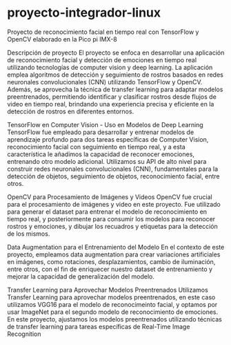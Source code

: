 # proyecto-integrador-linux
Proyecto de reconocimiento facial en tiempo real con TensorFlow y OpenCV elaborado en la Pico pi IMX-8

Descripción de proyecto
El proyecto se enfoca en desarrollar una aplicación de reconocimiento facial y detección de emociones en tiempo real utilizando tecnologías de computer vision y deep learning. La aplicación emplea algoritmos de detección y seguimiento de rostros basados en redes neuronales convolucionales (CNN) utilizando TensorFlow y OpenCV. Además, se aprovecha la técnica de transfer learning para adaptar modelos preentrenados, permitiendo identificar y clasificar rostros desde flujos de video en tiempo real, brindando una experiencia precisa y eficiente en la detección de rostros en diferentes entornos.

TensorFlow en Computer Vision - Uso en Modelos de Deep Learning
TensorFlow fue empleado para desarrollar y entrenar modelos de aprendizaje profundo para dos tareas específicas de Computer Vision, reconocimiento facial con seguimiento en tiempo real, y a esta característica le añadimos la capacidad de reconocer emociones, entrenando otro modelo adicional. Utilizamos su API de alto nivel para construir redes neuronales convolucionales (CNN), fundamentales para la detección de objetos, seguimiento de objetos, reconocimiento facial, entre otros.

OpenCV para Procesamiento de Imágenes y Videos
OpenCV fue crucial para el procesamiento de imágenes y video en este proyecto. Fue utilizado para generar el dataset para entrenar el modelo de reconocimiento en tiempo real, y posteriormente para consumir los modelos para reconocer rostros y emociones, y dibujar los recuadros y etiquetas para la detección de los mismos.

Data Augmentation para el Entrenamiento del Modelo
En el contexto de este proyecto, empleamos data augmentation para crear variaciones artificiales en imágenes, como rotaciones, desplazamientos, cambio de iluminación, entre otros, con el fin de enriquecer nuestro dataset de entrenamiento y mejorar la capacidad de generalización del modelo.

Transfer Learning para Aprovechar Modelos Preentrenados
Utilizamos Transfer Learning para aprovechar modelos preentrenados, en este caso utilizamos VGG16 para el modelo de reconocimeinto facial, y optamos por usar ImageNet para el segundo modelo de reconocimiento de emociones. En este proyecto, ajustamos los modelos preentrenados utilizando técnicas de transfer learning para tareas específicas de Real-Time Image Recognition
